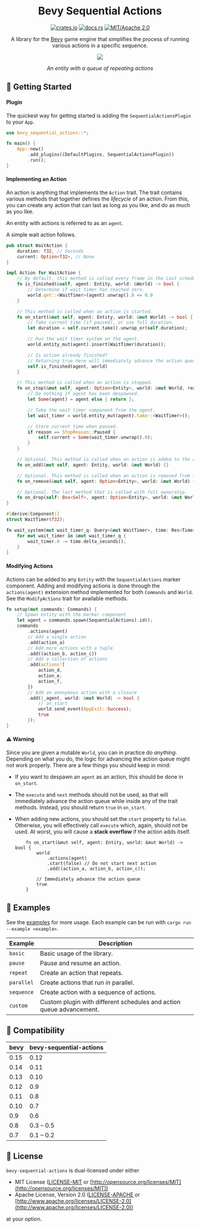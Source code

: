 <div align="center">

# Bevy Sequential Actions

[![crates.io](https://img.shields.io/crates/v/bevy-sequential-actions?style=flat-square)](https://crates.io/crates/bevy-sequential-actions)
[![docs.rs](https://img.shields.io/docsrs/bevy-sequential-actions?style=flat-square)](https://docs.rs/bevy_sequential_actions)
[![MIT/Apache 2.0](https://img.shields.io/crates/l/bevy-sequential-actions?style=flat-square)](https://github.com/hikikones/bevy-sequential-actions#license)


A library for the [Bevy](https://bevyengine.org) game engine
that simplifies the process of running various actions in a specific sequence.

<figure>
    <img src="https://github.com/user-attachments/assets/66b5b15e-96af-47bd-9371-eee8809d1294"/>
    <p><em>An entity with a queue of repeating actions</em></p>
</figure>

</div>

## 📜 Getting Started

#### Plugin

The quickest way for getting started is adding the `SequentialActionsPlugin` to your `App`.

```rust
use bevy_sequential_actions::*;

fn main() {
    App::new()
        .add_plugins((DefaultPlugins, SequentialActionsPlugin))
        .run();
}
```

#### Implementing an Action

An action is anything that implements the `Action` trait.
The trait contains various methods that together defines the _lifecycle_ of an action.
From this, you can create any action that can last as long as you like,
and do as much as you like.

An entity with actions is referred to as an `agent`.

A simple wait action follows.

```rust
pub struct WaitAction {
    duration: f32, // Seconds
    current: Option<f32>, // None
}

impl Action for WaitAction {
    // By default, this method is called every frame in the Last schedule.
    fn is_finished(&self, agent: Entity, world: &World) -> bool {
        // Determine if wait timer has reached zero.
        world.get::<WaitTimer>(agent).unwrap().0 <= 0.0
    }

    // This method is called when an action is started.
    fn on_start(&mut self, agent: Entity, world: &mut World) -> bool {
        // Take current time (if paused), or use full duration.
        let duration = self.current.take().unwrap_or(self.duration);

        // Run the wait timer system on the agent.
        world.entity_mut(agent).insert(WaitTimer(duration));

        // Is action already finished?
        // Returning true here will immediately advance the action queue.
        self.is_finished(agent, world)
    }

    // This method is called when an action is stopped.
    fn on_stop(&mut self, agent: Option<Entity>, world: &mut World, reason: StopReason) {
        // Do nothing if agent has been despawned.
        let Some(agent) = agent else { return };

        // Take the wait timer component from the agent.
        let wait_timer = world.entity_mut(agent).take::<WaitTimer>();

        // Store current time when paused.
        if reason == StopReason::Paused {
            self.current = Some(wait_timer.unwrap().0);
        }
    }

    // Optional. This method is called when an action is added to the queue.
    fn on_add(&mut self, agent: Entity, world: &mut World) {}

    // Optional. This method is called when an action is removed from the queue.
    fn on_remove(&mut self, agent: Option<Entity>, world: &mut World) {}

    // Optional. The last method that is called with full ownership.
    fn on_drop(self: Box<Self>, agent: Option<Entity>, world: &mut World, reason: DropReason) {}
}

#[derive(Component)]
struct WaitTimer(f32);

fn wait_system(mut wait_timer_q: Query<&mut WaitTimer>, time: Res<Time>) {
    for mut wait_timer in &mut wait_timer_q {
        wait_timer.0 -= time.delta_seconds();
    }
}
```

#### Modifying Actions

Actions can be added to any `Entity` with the `SequentialActions` marker component.
Adding and modifying actions is done through the `actions(agent)`
extension method implemented for both `Commands` and `World`.
See the `ModifyActions` trait for available methods.

```rust
fn setup(mut commands: Commands) {
    // Spawn entity with the marker component
    let agent = commands.spawn(SequentialActions).id();
    commands
        .actions(agent)
        // Add a single action
        .add(action_a)
        // Add more actions with a tuple
        .add((action_b, action_c))
        // Add a collection of actions
        .add(actions![
            action_d,
            action_e,
            action_f,
        ])
        // Add an anonymous action with a closure
        .add(|_agent, world: &mut World| -> bool {
            // on_start
            world.send_event(AppExit::Success);
            true
        });
}
```

#### ⚠️ Warning

Since you are given a mutable `World`, you can in practice do _anything_.
Depending on what you do, the logic for advancing the action queue might not work properly.
There are a few things you should keep in mind:

* If you want to despawn an `agent` as an action, this should be done in `on_start`.
* The `execute` and `next` methods should not be used,
    as that will immediately advance the action queue while inside any of the trait methods.
    Instead, you should return `true` in `on_start`.
* When adding new actions, you should set the `start` property to `false`.
    Otherwise, you will effectively call `execute` which, again, should not be used.
    At worst, you will cause a **stack overflow** if the action adds itself.

    ```rust,no_run
        fn on_start(&mut self, agent: Entity, world: &mut World) -> bool {
            world
                .actions(agent)
                .start(false) // Do not start next action
                .add((action_a, action_b, action_c));

            // Immediately advance the action queue
            true
        }
    ```

## 📎 Examples

See the [examples](examples/) for more usage.
Each example can be run with `cargo run --example <example>`.

| Example | Description |
| ------- | ----------- |
| `basic` | Basic usage of the library. |
| `pause` | Pause and resume an action. |
| `repeat` | Create an action that repeats. |
| `parallel` | Create actions that run in parallel. |
| `sequence` | Create action with a sequence of actions. |
| `custom` | Custom plugin with different schedules and action queue advancement. |

## 📌 Compatibility

| bevy | bevy-sequential-actions |
| ---- | ----------------------- |
| 0.15 | 0.12                    |
| 0.14 | 0.11                    |
| 0.13 | 0.10                    |
| 0.12 | 0.9                     |
| 0.11 | 0.8                     |
| 0.10 | 0.7                     |
| 0.9  | 0.6                     |
| 0.8  | 0.3 – 0.5               |
| 0.7  | 0.1 – 0.2               |

## 🔖 License

`bevy-sequential-actions` is dual-licensed under either

* MIT License ([LICENSE-MIT](LICENSE-MIT) or [http://opensource.org/licenses/MIT](http://opensource.org/licenses/MIT))
* Apache License, Version 2.0 ([LICENSE-APACHE](LICENSE-APACHE) or [http://www.apache.org/licenses/LICENSE-2.0](http://www.apache.org/licenses/LICENSE-2.0))

at your option.